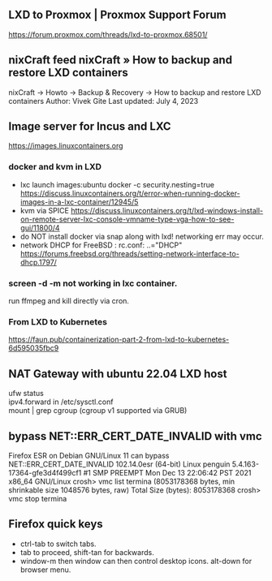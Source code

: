 ## LXD to Proxmox | Proxmox Support Forum
https://forum.proxmox.com/threads/lxd-to-proxmox.68501/
## nixCraft feed nixCraft » How to backup and restore LXD containers
nixCraft → Howto → Backup & Recovery → How to backup and restore LXD containers
Author: Vivek Gite Last updated: July 4, 2023
## Image server for Incus and LXC
https://images.linuxcontainers.org
### docker and kvm in LXD
 - lxc launch images:ubuntu docker -c security.nesting=true https://discuss.linuxcontainers.org/t/error-when-running-docker-images-in-a-lxc-container/12945/5
 - kvm via SPICE https://discuss.linuxcontainers.org/t/lxd-windows-install-on-remote-server-lxc-console-vmname-type-vga-how-to-see-gui/11800/4
 - do NOT install docker via snap along with lxd! networking err may occur.
 - network DHCP for FreeBSD : rc.conf: ..="DHCP" https://forums.freebsd.org/threads/setting-network-interface-to-dhcp.1797/ 
### screen -d -m not working in lxc container. 
run ffmpeg and kill directly via cron.
### From LXD to Kubernetes
https://faun.pub/containerization-part-2-from-lxd-to-kubernetes-6d595035fbc9
## NAT Gateway with ubuntu 22.04 LXD host
ufw status <br>
ipv4.forward in /etc/sysctl.conf <br>
mount | grep cgroup (cgroup v1 supported via GRUB)
## bypass NET::ERR_CERT_DATE_INVALID with vmc
Firefox ESR on Debian GNU/Linux 11 can bypass NET::ERR_CERT_DATE_INVALID
102.14.0esr (64-bit)
Linux penguin 5.4.163-17364-gfe3d4f499cf1 #1 SMP PREEMPT Mon Dec 13 22:06:42 PST 2021 x86_64 GNU/Linux
crosh> vmc list
termina (8053178368 bytes, min shrinkable size 1048576 bytes, raw)
Total Size (bytes): 8053178368
crosh> vmc stop termina
## Firefox quick keys
 - ctrl-tab to switch tabs.
 - tab to proceed, shift-tan for backwards.
 - window-m then window can then control desktop icons. alt-down for browser menu.
